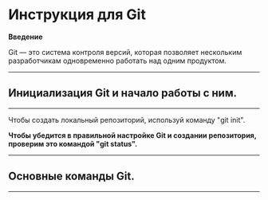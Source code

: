 # Инструкция для Git 
**Введение**

Git — это система контроля версий, которая позволяет нескольким разработчикам одновременно работать над одним продуктом.

---
## Инициализация Git и начало работы с ним.
---
Чтобы создать локальный репозиторий, используй команду "git init".

**Чтобы убедится в правильной настройке Git и создании репозитория, проверим это командой "git status".**

---
## Основные команды Git.
---
































